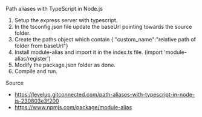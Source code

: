 Path aliases with TypeScript in Node.js

1. Setup the express server with typescript.
2. In the tsconfig.json file update the baseUrl pointing towards the source folder.
3. Create the paths object which contain { "custom_name":"relative path of folder from baseUrl"}
4. Install module-alias and import it in the index.ts file. (import 'module-alias/register')
5. Modify the package.json folder as done.
6. Compile and run.

Source

- https://levelup.gitconnected.com/path-aliases-with-typescript-in-node-js-230803e3f200
- https://www.npmjs.com/package/module-alias
